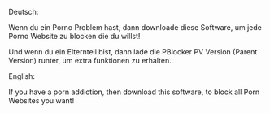Deutsch:

Wenn du ein Porno Problem hast, dann downloade diese Software, um jede Porno Website zu blocken die du willst!

Und wenn du ein Elternteil bist, dann lade die PBlocker PV Version (Parent Version) runter, um extra funktionen zu erhalten.




English:

If you have a porn addiction, then download this software, to block all Porn Websites you want!
